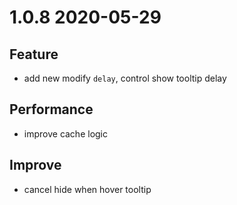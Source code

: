 # 1.0.8 2020-05-29

## Feature

- add new modify `delay`, control show tooltip delay

## Performance

- improve cache logic

## Improve

- cancel hide when hover tooltip
